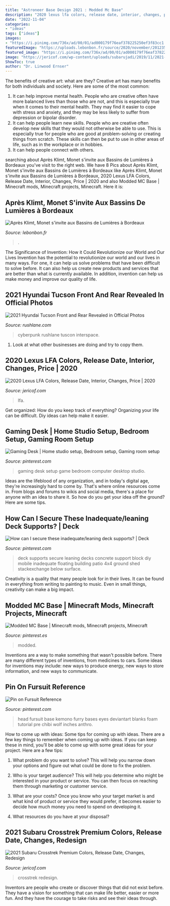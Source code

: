 ```yaml
---
title: "Astroneer Base Design 2021 : Modded Mc Base"
description: "2020 lexus lfa colors, release date, interior, changes, price"
date: "2022-11-04"
categories:
- "ideas"
tags: ["ideas"]
images:
- "https://i.pinimg.com/736x/ad/00/01/ad000179f76eaf378225250ef3f83cc1.jpg"
featuredImage: "https://uploads.lebonbon.fr/source/2020/november/2012352/atelier-2020-1_2_1000.jpg"
featured_image: "https://i.pinimg.com/736x/ad/00/01/ad000179f76eaf378225250ef3f83cc1.jpg"
image: "https://jericof.com/wp-content/uploads/subarujadi/2019/11/2021-Subaru-Crosstrek-Premium-Interior.png"
ShowToc: true
author: "Dr. Linwood Ernser"
---
```



The benefits of creative art: what are they?
Creative art has many benefits for both individuals and society. Here are some of the most common: 
1) It can help improve mental health. People who are creative often have more balanced lives than those who are not, and this is especially true when it comes to their mental health. They may find it easier to cope with stress and anxiety, and they may be less likely to suffer from depression or bipolar disorder.
2) It can help people learn new skills. People who are creative often develop new skills that they would not otherwise be able to use. This is especially true for people who are good at problem-solving or creating things from scratch. These skills can then be put to use in other areas of life, such as in the workplace or in hobbies.
3) It can help people connect with others.

	

		
searching about Après Klimt, Monet s&#039;invite aux Bassins de Lumières à Bordeaux you've visit to the right web. We have 8 Pics about Après Klimt, Monet s&#039;invite aux Bassins de Lumières à Bordeaux like Après Klimt, Monet s&#039;invite aux Bassins de Lumières à Bordeaux, 2020 Lexus LFA Colors, Release Date, Interior, Changes, Price | 2020 and also Modded MC Base | Minecraft mods, Minecraft projects, Minecraft. Here it is:
		
    
## Après Klimt, Monet S&#039;invite Aux Bassins De Lumières à Bordeaux

<img loading=lazy src="https://uploads.lebonbon.fr/source/2020/november/2012352/atelier-2020-1_2_1000.jpg" onerror="this.onerror=null;this.src='https://tse4.mm.bing.net/th?id=OIP.dLEMPBgqAfKTV2YTxXgiBAHaEK&amp;pid=15.1';" alt="Après Klimt, Monet s&#039;invite aux Bassins de Lumières à Bordeaux">

_Source: lebonbon.fr_

>. 

	

The Significance of Invention: How it Could Revolutionize our World and Our Lives
Invention has the potential to revolutionize our world and our lives in many ways. For one, it can help us solve problems that have been difficult to solve before. It can also help us create new products and services that are better than what is currently available. In addition, invention can help us make money and improve our quality of life.

    
## 2021 Hyundai Tucson Front And Rear Revealed In Official Photos

<img loading=lazy src="https://www.rushlane.com/wp-content/uploads/2020/09/2021-hyundai-tucson-suv-exteriors-interiors-2-1068x601.jpg" onerror="this.onerror=null;this.src='https://tse3.mm.bing.net/th?id=OIP.D0rvBnpAE7yYC-139_hwxQHaEK&amp;pid=15.1';" alt="2021 Hyundai Tucson Front and Rear Revealed in Official Photos">

_Source: rushlane.com_

>cyberpunk rushlane tuscon interspace. 

	

1. Look at what other businesses are doing and try to copy them.

    
## 2020 Lexus LFA Colors, Release Date, Interior, Changes, Price | 2020

<img loading=lazy src="https://jericof.com/wp-content/uploads/lexusjadi/2019/07/2020-Lexus-LFA-interior.jpg" onerror="this.onerror=null;this.src='https://tse4.mm.bing.net/th?id=OIP.d_3c26pt-n4TG3EZqgHaZgHaEa&amp;pid=15.1';" alt="2020 Lexus LFA Colors, Release Date, Interior, Changes, Price | 2020">

_Source: jericof.com_

>lfa. 

	

Get organized: How do you keep track of everything?
Organizing your life can be difficult. Diy ideas can help make it easier.

    
## Gaming Desk | Home Studio Setup, Bedroom Setup, Gaming Room Setup

<img loading=lazy src="https://i.pinimg.com/736x/40/77/1a/40771a64651db080408673f18c516584.jpg" onerror="this.onerror=null;this.src='https://tse3.mm.bing.net/th?id=OIP.KN60RxRG52GpbZIAm2k13wHaHa&amp;pid=15.1';" alt="Gaming Desk | Home studio setup, Bedroom setup, Gaming room setup">

_Source: pinterest.com_

>gaming desk setup game bedroom computer desktop studio. 

	

Ideas are the lifeblood of any organization, and in today's digital age, they're increasingly hard to come by. That's where online resources come in. From blogs and forums to wikis and social media, there's a place for anyone with an idea to share it. So how do you get your idea off the ground? Here are some tips.

    
## How Can I Secure These Inadequate/leaning Deck Supports? | Deck

<img loading=lazy src="https://i.pinimg.com/736x/44/30/59/4430591576171a1684e98ef59eb55888--decks.jpg" onerror="this.onerror=null;this.src='https://tse3.mm.bing.net/th?id=OIP.og6Ad8znAwqvW9bzHetGwwHaFj&amp;pid=15.1';" alt="How can I secure these inadequate/leaning deck supports? | Deck">

_Source: pinterest.com_

>deck supports secure leaning decks concrete support block diy mobile inadequate floating building patio 4x4 ground shed stackexchange below surface. 

	

Creativity is a quality that many people look for in their lives. It can be found in everything from writing to painting to music. Even in small things, creativity can make a big impact.

    
## Modded MC Base | Minecraft Mods, Minecraft Projects, Minecraft

<img loading=lazy src="https://i.pinimg.com/736x/ad/00/01/ad000179f76eaf378225250ef3f83cc1.jpg" onerror="this.onerror=null;this.src='https://tse3.mm.bing.net/th?id=OIP.ZTCORn1-_YZM_3LaKiQ-OwHaD9&amp;pid=15.1';" alt="Modded MC Base | Minecraft mods, Minecraft projects, Minecraft">

_Source: pinterest.es_

>modded. 

	

Inventions are a way to make something that wasn't possible before. There are many different types of inventions, from medicines to cars. Some ideas for inventions may include: new ways to produce energy, new ways to store information, and new ways to communicate.

    
## Pin On Fursuit Reference

<img loading=lazy src="https://i.pinimg.com/736x/07/ca/77/07ca77b766e4f2abc747a7a308c233c6.jpg" onerror="this.onerror=null;this.src='https://tse1.mm.bing.net/th?id=OIP.qpol0qkwOXMAWt-4RTWCgQHaLi&amp;pid=15.1';" alt="Pin on Fursuit Reference">

_Source: pinterest.com_

>head fursuit base kemono furry bases eyes deviantart blanks foam tutorial pre chibi wolf inches anthro. 

	

How to come up with ideas: Some tips for coming up with ideas.
There are a few key things to remember when coming up with ideas. If you can keep these in mind, you’ll be able to come up with some great ideas for your project. Here are a few tips:
1. What problem do you want to solve? This will help you narrow down your options and figure out what could be done to fix the problem.

2. Who is your target audience? This will help you determine who might be interested in your product or service. You can then focus on reaching them through marketing or customer service.

3. What are your costs? Once you know who your target market is and what kind of product or service they would prefer, it becomes easier to decide how much money you need to spend on developing it.

4. What resources do you have at your disposal?

    
## 2021 Subaru Crosstrek Premium Colors, Release Date, Changes, Redesign

<img loading=lazy src="https://jericof.com/wp-content/uploads/subarujadi/2019/11/2021-Subaru-Crosstrek-Premium-Interior.png" onerror="this.onerror=null;this.src='https://tse4.mm.bing.net/th?id=OIP.j1RqjTQsXbOP2l_Xwn4WiwHaD8&amp;pid=15.1';" alt="2021 Subaru Crosstrek Premium Colors, Release Date, Changes, Redesign">

_Source: jericof.com_

>crosstrek redesign. 

	

Inventors are people who create or discover things that did not exist before. They have a vision for something that can make life better, easier or more fun. And they have the courage to take risks and see their ideas through.

